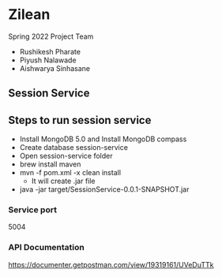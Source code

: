 # Zilean
Spring 2022 Project Team

- Rushikesh Pharate
- Piyush Nalawade
- Aishwarya Sinhasane

## Session Service 

## Steps to run session service

* Install MongoDB 5.0 and Install MongoDB compass
* Create database session-service
* Open session-service folder
* brew install maven
* mvn -f pom.xml -x clean install
  - It will create .jar file 
* java -jar target/SessionService-0.0.1-SNAPSHOT.jar


### Service port 

5004

### API Documentation

https://documenter.getpostman.com/view/19319161/UVeDuTTk




